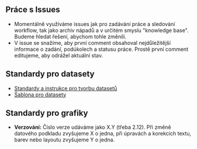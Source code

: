 ## Práce s Issues 

* Momentálně využíváme issues jak pro zadávání práce a sledování workflow, tak jako archiv nápadů a v určitém smyslu "knowledge base". Budeme hledat řešení, abychom tohle změnili. 
* V issue se snažíme, aby první comment obsahoval nejdůležitější informace o zadání, podúkolech a statusu práce. Prostě první comment editujeme, aby odrážel aktuální stav. 

## Standardy pro datasety

* [Standardy a instrukce pro tvorbu datasetů](https://docs.google.com/document/d/1dv5ADA77rRzlY4Ww6qMpdM7UukF-cW5tGC9RKlM0Tlw/edit?usp=sharing)
* [Šablona pro datasety](https://docs.google.com/spreadsheets/d/1YE-uxFBS15kzNNiKN1D6XllxnJ2sBH9F10B1mI_J04o/edit#gid=979818322)

## Standardy pro grafiky

* **Verzování:** Číslo verze udáváme jako X.Y (třeba 2.12). Při změně datového podkladu zvyšujeme X o jedna, při úpravách a korekcích textu, barev nebo layoutu zvyšujeme Y o jedna.  
